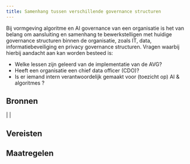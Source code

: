 ```yaml
---
title: Samenhang tussen verschillende governance structuren
---
```


Bij vormgeving algoritme en AI governance van een organisatie is het van belang om aansluiting en samenhang te bewerkstelligen met huidige governance structuren binnen de organisatie, zoals IT, data, informatiebeveiliging en privacy governance structuren. 
Vragen waarbij hierbij aandacht aan kan worden besteed is:
- Welke lessen zijn geleerd van de implementatie van de AVG?
- Heeft een organisatie een chief data officer (CDO)? 
- Is er iemand intern verantwoordelijk gemaakt voor (toezicht op) AI & algoritmes ?

## Bronnen
| |

## Vereisten

<!-- list_vereisten_1 bouwblok/governance -->

## Maatregelen

<!-- list_maatregelen_1 bouwblok/governance -->



